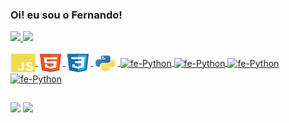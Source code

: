 ### Oi! eu sou o Fernando!

<div align="left">
  <a href="https://github.com/DevFernandoNunes">
  <img height="180em" src="https://github-readme-stats.vercel.app/api?username=fe-nunes&show_icons=true&theme=dracula&include_all_commits=true&count_private=true"/>
  <img height="180em" src="https://github-readme-stats.vercel.app/api/top-langs/?username=fe-nunes&layout=compact&langs_count=7&theme=dracula"/>
</div>
<div style="display: inline_block"><br>
  
  <img align="center" alt="fe-Js" height="30" width="40" src="https://raw.githubusercontent.com/devicons/devicon/master/icons/javascript/javascript-plain.svg">
  <img align="center" alt="fe-HTML" height="30" width="40" src="https://raw.githubusercontent.com/devicons/devicon/master/icons/html5/html5-original.svg">
  <img align="center" alt="fe-CSS" height="30" width="40" src="https://raw.githubusercontent.com/devicons/devicon/master/icons/css3/css3-original.svg">
  <img align="center" alt="fe-Python" height="30" width="40" src="https://raw.githubusercontent.com/devicons/devicon/master/icons/python/python-original.svg">
  <img align="center" alt="fe-Python" height="30" width="40" src="https://img.icons8.com/color/48/000000/postgreesql.png">
  <img align="center" alt="fe-Python" height="30" width="40" src="https://img.icons8.com/color/344/sass.png">
    <img align="center" alt="fe-Python" height="30" width="40" src="https://upload.wikimedia.org/wikipedia/commons/thumb/a/a7/React-icon.svg/2300px-React-icon.svg.png">
  <img align="center" alt="fe-Python" height="30" width="40" src="https://cdn.icon-icons.com/icons2/2415/PNG/512/mongodb_original_wordmark_logo_icon_146425.png">
</div>
  
  ##
 
<div> 
  <a href = "mailto:fernando.fnn97@gmail.com"><img src="https://img.shields.io/badge/-Gmail-%23333?style=for-the-badge&logo=gmail&logoColor=white" target="_blank"></a>
  <a href="https://www.linkedin.com/in/fernando-nunes-014b75171/" target="_blank"><img src="https://img.shields.io/badge/-LinkedIn-%230077B5?style=for-the-badge&logo=linkedin&logoColor=white" target="_blank"></a> 
 
</div>


